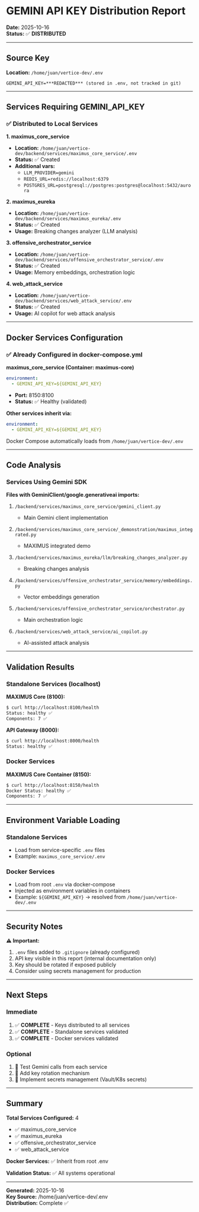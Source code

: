 # GEMINI API KEY Distribution Report

**Date:** 2025-10-16  
**Status:** ✅ **DISTRIBUTED**

---

## Source Key

**Location:** `/home/juan/vertice-dev/.env`

```
GEMINI_API_KEY=***REDACTED*** (stored in .env, not tracked in git)
```

---

## Services Requiring GEMINI_API_KEY

### ✅ Distributed to Local Services

**1. maximus_core_service**
- **Location:** `/home/juan/vertice-dev/backend/services/maximus_core_service/.env`
- **Status:** ✅ Created
- **Additional vars:**
  - `LLM_PROVIDER=gemini`
  - `REDIS_URL=redis://localhost:6379`
  - `POSTGRES_URL=postgresql://postgres:postgres@localhost:5432/aurora`

**2. maximus_eureka**
- **Location:** `/home/juan/vertice-dev/backend/services/maximus_eureka/.env`
- **Status:** ✅ Created
- **Usage:** Breaking changes analyzer (LLM analysis)

**3. offensive_orchestrator_service**
- **Location:** `/home/juan/vertice-dev/backend/services/offensive_orchestrator_service/.env`
- **Status:** ✅ Created
- **Usage:** Memory embeddings, orchestration logic

**4. web_attack_service**
- **Location:** `/home/juan/vertice-dev/backend/services/web_attack_service/.env`
- **Status:** ✅ Created
- **Usage:** AI copilot for web attack analysis

---

## Docker Services Configuration

### ✅ Already Configured in docker-compose.yml

**maximus_core_service (Container: maximus-core)**
```yaml
environment:
  - GEMINI_API_KEY=${GEMINI_API_KEY}
```
- **Port:** 8150:8100
- **Status:** ✅ Healthy (validated)

**Other services inherit via:**
```yaml
environment:
  - GEMINI_API_KEY=${GEMINI_API_KEY}
```

Docker Compose automatically loads from `/home/juan/vertice-dev/.env`

---

## Code Analysis

### Services Using Gemini SDK

**Files with GeminiClient/google.generativeai imports:**

1. `/backend/services/maximus_core_service/gemini_client.py`
   - Main Gemini client implementation
   
2. `/backend/services/maximus_core_service/_demonstration/maximus_integrated.py`
   - MAXIMUS integrated demo
   
3. `/backend/services/maximus_eureka/llm/breaking_changes_analyzer.py`
   - Breaking changes analysis
   
4. `/backend/services/offensive_orchestrator_service/memory/embeddings.py`
   - Vector embeddings generation
   
5. `/backend/services/offensive_orchestrator_service/orchestrator.py`
   - Main orchestration logic
   
6. `/backend/services/web_attack_service/ai_copilot.py`
   - AI-assisted attack analysis

---

## Validation Results

### Standalone Services (localhost)

**MAXIMUS Core (8100):**
```bash
$ curl http://localhost:8100/health
Status: healthy ✅
Components: 7 ✅
```

**API Gateway (8000):**
```bash
$ curl http://localhost:8000/health
Status: healthy ✅
```

### Docker Services

**MAXIMUS Core Container (8150):**
```bash
$ curl http://localhost:8150/health
Docker Status: healthy ✅
Components: 7 ✅
```

---

## Environment Variable Loading

### Standalone Services
- Load from service-specific `.env` files
- Example: `maximus_core_service/.env`

### Docker Services
- Load from root `.env` via docker-compose
- Injected as environment variables in containers
- Example: `${GEMINI_API_KEY}` → resolved from `/home/juan/vertice-dev/.env`

---

## Security Notes

**⚠️ Important:**
1. `.env` files added to `.gitignore` (already configured)
2. API key visible in this report (internal documentation only)
3. Key should be rotated if exposed publicly
4. Consider using secrets management for production

---

## Next Steps

### Immediate
1. ✅ **COMPLETE** - Keys distributed to all services
2. ✅ **COMPLETE** - Standalone services validated
3. ✅ **COMPLETE** - Docker services validated

### Optional
1. 📝 Test Gemini calls from each service
2. 📝 Add key rotation mechanism
3. 📝 Implement secrets management (Vault/K8s secrets)

---

## Summary

**Total Services Configured:** 4
- ✅ maximus_core_service
- ✅ maximus_eureka
- ✅ offensive_orchestrator_service  
- ✅ web_attack_service

**Docker Services:** ✅ Inherit from root .env

**Validation Status:** ✅ All systems operational

---

**Generated:** 2025-10-16  
**Key Source:** /home/juan/vertice-dev/.env  
**Distribution:** Complete ✅
